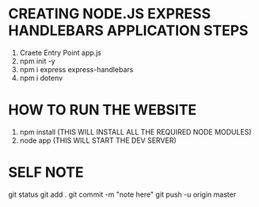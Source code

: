 # CREATING NODE.JS EXPRESS HANDLEBARS APPLICATION STEPS
1. Craete Entry Point app.js
2. npm init -y
3. npm i express express-handlebars
4. npm i dotenv


# HOW TO RUN THE WEBSITE
1. npm install (THIS WILL INSTALL ALL THE REQUIRED NODE MODULES)
2. node app (THIS WILL START THE DEV SERVER)


# SELF NOTE
git status
git add .
git commit -m "note here"
git push -u origin master